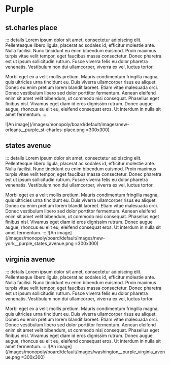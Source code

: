 # Purple

## st.charles place
::: details
Lorem ipsum dolor sit amet, consectetur adipiscing elit. Pellentesque libero ligula, placerat ac sodales id, efficitur molestie ante. Nulla facilisi. Nunc tincidunt eu enim bibendum euismod. Proin maximus turpis vitae velit tempor, eget faucibus massa consectetur. Donec pharetra est ut ipsum sollicitudin rutrum. Fusce viverra felis eu dolor pharetra venenatis. Vestibulum non dui ullamcorper, viverra ex vel, luctus tortor.

Morbi eget ex a velit mollis pretium. Mauris condimentum fringilla magna, quis ultricies urna tincidunt eu. Duis viverra ullamcorper risus eu aliquet. Donec eu enim pretium lorem blandit laoreet. Etiam vitae malesuada orci. Donec vestibulum libero sed dolor porttitor fermentum. Aenean eleifend enim sit amet velit bibendum, ut commodo nisi consequat. Phasellus eget finibus nisl. Vivamus eget diam id eros dignissim rutrum. Donec augue augue, rhoncus eu elit eu, eleifend consequat eros. Ut interdum in nulla sit amet fermentum.
:::

![An image](/images/monopoly/board/default/images/new-orleans__purple_st-charles-place.png =300x300)

## states avenue
::: details
Lorem ipsum dolor sit amet, consectetur adipiscing elit. Pellentesque libero ligula, placerat ac sodales id, efficitur molestie ante. Nulla facilisi. Nunc tincidunt eu enim bibendum euismod. Proin maximus turpis vitae velit tempor, eget faucibus massa consectetur. Donec pharetra est ut ipsum sollicitudin rutrum. Fusce viverra felis eu dolor pharetra venenatis. Vestibulum non dui ullamcorper, viverra ex vel, luctus tortor.

Morbi eget ex a velit mollis pretium. Mauris condimentum fringilla magna, quis ultricies urna tincidunt eu. Duis viverra ullamcorper risus eu aliquet. Donec eu enim pretium lorem blandit laoreet. Etiam vitae malesuada orci. Donec vestibulum libero sed dolor porttitor fermentum. Aenean eleifend enim sit amet velit bibendum, ut commodo nisi consequat. Phasellus eget finibus nisl. Vivamus eget diam id eros dignissim rutrum. Donec augue augue, rhoncus eu elit eu, eleifend consequat eros. Ut interdum in nulla sit amet fermentum.
:::
![An image](/images/monopoly/board/default/images/new-york__purple_states_avenue.png =300x300)

## virginia avenue
::: details
Lorem ipsum dolor sit amet, consectetur adipiscing elit. Pellentesque libero ligula, placerat ac sodales id, efficitur molestie ante. Nulla facilisi. Nunc tincidunt eu enim bibendum euismod. Proin maximus turpis vitae velit tempor, eget faucibus massa consectetur. Donec pharetra est ut ipsum sollicitudin rutrum. Fusce viverra felis eu dolor pharetra venenatis. Vestibulum non dui ullamcorper, viverra ex vel, luctus tortor.

Morbi eget ex a velit mollis pretium. Mauris condimentum fringilla magna, quis ultricies urna tincidunt eu. Duis viverra ullamcorper risus eu aliquet. Donec eu enim pretium lorem blandit laoreet. Etiam vitae malesuada orci. Donec vestibulum libero sed dolor porttitor fermentum. Aenean eleifend enim sit amet velit bibendum, ut commodo nisi consequat. Phasellus eget finibus nisl. Vivamus eget diam id eros dignissim rutrum. Donec augue augue, rhoncus eu elit eu, eleifend consequat eros. Ut interdum in nulla sit amet fermentum.
:::
![An image](/images/monopoly/board/default/images/washington__purple_virginia_avenue.png =300x300)
